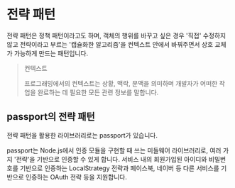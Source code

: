 # 전략 패턴

전략 패턴은 정책 패턴이라고도 하며, 객체의 행위를 바꾸고 싶은 경우 '직접' 수정하지 않고 전략이라고 부르는 '캡슐화한 알고리즘'을 컨텍스트 안에서 바꿔주면서 상호 교체가 가능하게 만드는 패턴입니다.

> 컨텍스트
> 
> 프로그래밍에서의 컨텍스트는 상황, 맥락, 문맥을 의미하며 개발자가 어떠한 작업을 완료하는 데 필요한 모든 관련 정보를 말합니다.

## passport의 전략 패턴

전략 패턴을 활용한 라이브러리로는 passport가 있습니다.

passport는 Node.js에서 인증 모듈을 구현할 때 쓰는 미들웨어 라이브러리로, 여러 가지 '전략'을 기반으로 인증할 수 있게 합니다. 서비스 내의 회원가입된 아이디와 비밀번호를 기반으로 인증하는 LocalStrategy 전략과 페이스북, 네이버 등 다른 서비스를 기반으로 인증하는 OAuth 전략 등을 지원합니다.
